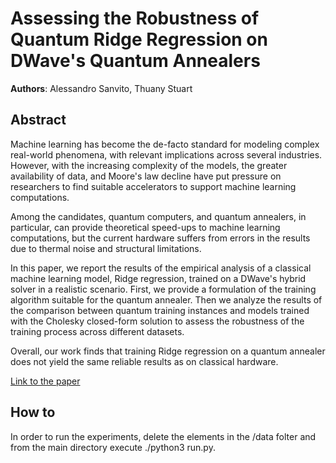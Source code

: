# Assessing the Robustness of Quantum Ridge Regression on DWave's Quantum Annealers

**Authors**: Alessandro Sanvito, Thuany Stuart

## Abstract

Machine learning has become the de-facto standard for modeling complex real-world phenomena, with relevant implications across several industries. However, with the increasing complexity of the models, the greater availability of data, and Moore's law decline have put pressure on researchers to find suitable accelerators to support machine learning computations.

Among the candidates, quantum computers, and quantum annealers, in particular, can provide theoretical speed-ups to machine learning computations, but the current hardware suffers from errors in the results due to thermal noise and structural limitations.

In this paper, we report the results of the empirical analysis of a classical machine learning model, Ridge regression, trained on a DWave's hybrid solver in a realistic scenario. First, we provide a formulation of the training algorithm suitable for the quantum annealer. Then we analyze the results of the comparison between quantum training instances and models trained with the Cholesky closed-form solution to assess the robustness of the training process across different datasets.

Overall, our work finds that training Ridge regression on a quantum annealer does not yield the same reliable results as on classical hardware.

[Link to the paper](paper.pdf)

## How to

In order to run the experiments, delete the elements in the /data folter and from the main directory execute ./python3 run.py.
